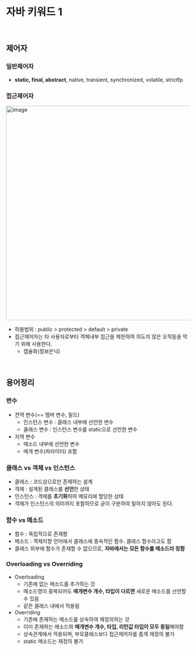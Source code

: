 # 자바 키워드 1

<br>

## 제어자

### 일반제어자

- **static, final, abstract**, native, transient, synchronized, volatile, strictfp

### 접근제어자

<img width="587" alt="image" src="https://user-images.githubusercontent.com/71180414/155452030-cc9b3604-10d0-4fbc-aa6a-40bb2a63c9f4.png">

- 허용범위 : public > protected > default > private
- 접근제어자는 타 사용자로부터 객체내부 접근을 제한하여 의도치 않은 오작동을 막기 위해 사용한다.
    - 캡슐화(정보은닉)

<br>

## 용어정리

### 변수

- 전역 변수(== 멤버 변수, 필드)
    - 인스턴스 변수 : 클래스 내부에 선언한 변수
    - 클래스 변수 : 인스턴스 변수를 static으로 선언한 변수
- 지역 변수
    - 메소드 내부에 선언한 변수
    - 매개 변수(파라미터) 포함

### 클래스 vs 객체 vs 인스턴스

- 클래스 : 코드상으로만 존재하는 설계
- 객체 : 설계된 클래스를 **선언**한 상태
- 인스턴스 : 객체를 **초기화**하여 메모리에 할당한 상태
- 객체가 인스턴스의 의미까지 포함하므로 굳이 구분하여 말하지 않아도 된다.

### 함수 vs 메소드

- 함수 : 독립적으로 존재함
- 메소드 : 객체지향 언어에서 클래스에 종속적인 함수. 클래스 함수라고도 함
- 클래스 외부에 함수가 존재할 수 없으므로, **자바에서는 모든 함수를 메소드라 칭함**

### Overloading vs Overriding

- Overloading 
    - 기존에 없는 메소드를 추가하는 것
    - 메소드명이 중복되어도 **매개변수 개수, 타입이 다르면** 새로운 메소드를 선언할 수 있음
    - 같은 클래스 내에서 적용됨
- Overriding
    - 기존에 존재하는 메소드를 상속하여 재정의하는 것
    - 이미 존재하는 메소드와 **매개변수 개수, 타입, 리턴값 타입이 모두 동일**해야함
    - 상속관계에서 적용되며, 부모클래스보다 접근제어자를 좁게 재정의 불가
    - static 메소드는 재정의 불가

<br>